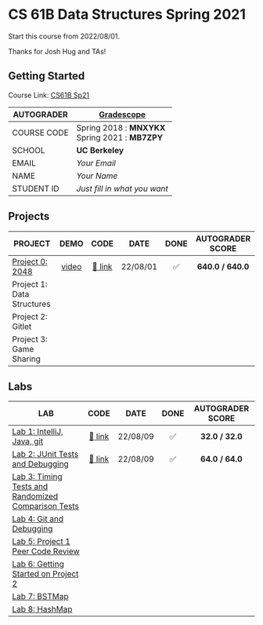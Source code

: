 # CS 61B Data Structures Spring 2021

Start this course from 2022/08/01.

Thanks for Josh Hug and TAs!

## Getting Started

Course Link: [CS61B Sp21](https://sp21.datastructur.es/)

| AUTOGRADER  | [Gradescope](https://www.gradescope.com/)             |
| ----------- | ----------------------------------------------------- |
| COURSE CODE | Spring 2018 : **MNXYKX** <br>Spring 2021 : **MB7ZPY** |
| SCHOOL      | **UC Berkeley**                                       |
| EMAIL       | _Your Email_                                          |
| NAME        | _Your Name_                                           |
| STUDENT ID  | _Just fill in what you want_                          |

## Projects

| PROJECT                                                                    |                         DEMO                         |          CODE           |   DATE   |        DONE        | AUTOGRADER SCORE  |
| -------------------------------------------------------------------------- | :--------------------------------------------------: | :---------------------: | :------: | :----------------: | :---------------: |
| [Project 0: 2048](https://sp21.datastructur.es/materials/proj/proj0/proj0) | [video](https://www.youtube.com/watch?v=6Jsv1mstx2I) | [:link: link](./proj0/) | 22/08/01 | :white_check_mark: | **640.0 / 640.0** |
| Project 1: Data Structures                                                 |                                                      |                         |          |                    |                   |
| Project 2: Gitlet                                                          |                                                      |                         |          |                    |                   |
| Project 3: Game Sharing                                                    |                                                      |                         |          |                    |                   |

## Labs

| LAB                                                                                                         |          CODE          |   DATE   |        DONE        | AUTOGRADER SCORE |
| ----------------------------------------------------------------------------------------------------------- | :--------------------: | :------: | :----------------: | :--------------: |
| [Lab 1: IntelliJ, Java, git](https://sp21.datastructur.es/materials/lab/lab1/lab1)                          | [:link: link](./lab1/) | 22/08/09 | :white_check_mark: | **32.0 / 32.0**  |
| [Lab 2: JUnit Tests and Debugging](https://sp21.datastructur.es/materials/lab/lab2/lab2)                    | [:link: link](./lab2/) | 22/08/09 | :white_check_mark: | **64.0 / 64.0**  |
| [Lab 3: Timing Tests and Randomized Comparison Tests](https://sp21.datastructur.es/materials/lab/lab3/lab3) |                        |          |                    |                  |
| [Lab 4: Git and Debugging](https://sp21.datastructur.es/materials/lab/lab4/lab4)                            |                        |          |                    |                  |
| [Lab 5: Project 1 Peer Code Review](https://sp21.datastructur.es/materials/lab/lab5/lab5)                   |                        |          |                    |                  |
| [Lab 6: Getting Started on Project 2](https://sp21.datastructur.es/materials/lab/lab6/lab6)                 |                        |          |                    |                  |
| [Lab 7: BSTMap](https://sp21.datastructur.es/materials/lab/lab7/lab7)                                       |                        |          |                    |                  |
| [Lab 8: HashMap](https://sp21.datastructur.es/materials/lab/lab8/lab8)                                      |                        |          |                    |                  |
